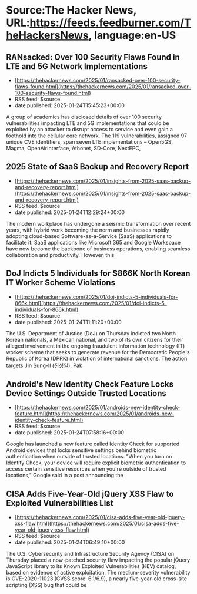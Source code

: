 # Source:The Hacker News, URL:https://feeds.feedburner.com/TheHackersNews, language:en-US

## RANsacked: Over 100 Security Flaws Found in LTE and 5G Network Implementations
 - [https://thehackernews.com/2025/01/ransacked-over-100-security-flaws-found.html](https://thehackernews.com/2025/01/ransacked-over-100-security-flaws-found.html)
 - RSS feed: $source
 - date published: 2025-01-24T15:45:23+00:00

A group of academics has disclosed details of over 100 security vulnerabilities impacting LTE and 5G implementations that could be exploited by an attacker to disrupt access to service and even gain a foothold into the cellular core network.
The 119 vulnerabilities, assigned 97 unique CVE identifiers, span seven LTE implementations – Open5GS, Magma, OpenAirInterface, Athonet, SD-Core, NextEPC,

## 2025 State of SaaS Backup and Recovery Report
 - [https://thehackernews.com/2025/01/insights-from-2025-saas-backup-and-recovery-report.html](https://thehackernews.com/2025/01/insights-from-2025-saas-backup-and-recovery-report.html)
 - RSS feed: $source
 - date published: 2025-01-24T12:29:24+00:00

The modern workplace has undergone a seismic transformation over recent years, with hybrid work becoming the norm and businesses rapidly adopting cloud-based Software-as-a-Service (SaaS) applications to facilitate it. SaaS applications like Microsoft 365 and Google Workspace have now become the backbone of business operations, enabling seamless collaboration and productivity. However, this

## DoJ Indicts 5 Individuals for $866K North Korean IT Worker Scheme Violations
 - [https://thehackernews.com/2025/01/doj-indicts-5-individuals-for-866k.html](https://thehackernews.com/2025/01/doj-indicts-5-individuals-for-866k.html)
 - RSS feed: $source
 - date published: 2025-01-24T11:11:20+00:00

The U.S. Department of Justice (DoJ) on Thursday indicted two North Korean nationals, a Mexican national, and two of its own citizens for their alleged involvement in the ongoing fraudulent information technology (IT) worker scheme that seeks to generate revenue for the Democratic People's Republic of Korea (DPRK) in violation of international sanctions.
The action targets Jin Sung-Il (진성일), Pak

## Android's New Identity Check Feature Locks Device Settings Outside Trusted Locations
 - [https://thehackernews.com/2025/01/androids-new-identity-check-feature.html](https://thehackernews.com/2025/01/androids-new-identity-check-feature.html)
 - RSS feed: $source
 - date published: 2025-01-24T07:58:16+00:00

Google has launched a new feature called Identity Check for supported Android devices that locks sensitive settings behind biometric authentication when outside of trusted locations.
"When you turn on Identity Check, your device will require explicit biometric authentication to access certain sensitive resources when you're outside of trusted locations," Google said in a post announcing the

## CISA Adds Five-Year-Old jQuery XSS Flaw to Exploited Vulnerabilities List
 - [https://thehackernews.com/2025/01/cisa-adds-five-year-old-jquery-xss-flaw.html](https://thehackernews.com/2025/01/cisa-adds-five-year-old-jquery-xss-flaw.html)
 - RSS feed: $source
 - date published: 2025-01-24T06:49:10+00:00

The U.S. Cybersecurity and Infrastructure Security Agency (CISA) on Thursday placed a now-patched security flaw impacting the popular jQuery JavaScript library to its Known Exploited Vulnerabilities (KEV) catalog, based on evidence of active exploitation.
The medium-severity vulnerability is CVE-2020-11023 (CVSS score: 6.1/6.9), a nearly five-year-old cross-site scripting (XSS) bug that could be

